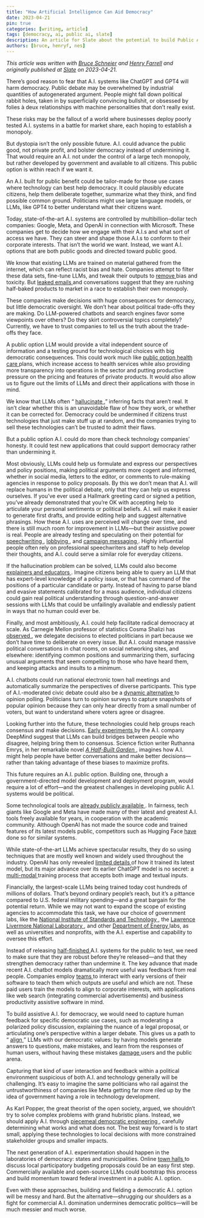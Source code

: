 ```yaml
---
title: "How Artificial Intelligence Can Aid Democracy"
date: 2023-04-21
pin: true
categories: [writing, article]
tags: [democracy, ai, public ai, slate]
description: An article for Slate about the potential to build Public AI that advances rather than harms democracy.
authors: [bruce, henryf, nes]
---
```


*This article was written with [Bruce Schneier](https://www.schneier.com) and [Henry Farrell](https://henryfarrell.net) and originally published at [Slate](https://slate.com/technology/2023/04/ai-public-option.html) on 2023-04-21.*

<p>
	There&rsquo;s good reason to fear that A.I. systems like ChatGPT and GPT4 will harm democracy. Public debate may be overwhelmed by industrial quantities of autogenerated argument. People might fall down political rabbit holes, taken in by superficially convincing bullshit, or obsessed by folies &agrave; deux relationships with machine personalities that don&rsquo;t really exist.
</p>
<p>
	These risks may be the fallout of a world where businesses deploy poorly tested A.I. systems in a battle for market share, each hoping to establish a monopoly.
</p>
<p>
	But dystopia isn&rsquo;t the only possible future. A.I. could advance the public good, not private profit, and bolster democracy instead of undermining it. That would require an A.I. not under the control of a large tech monopoly, but rather developed by government and available to all citizens. This public option is within reach if we want it.
</p>
<p>
	An A.I. built for public benefit could be tailor-made for those use cases where technology can best help democracy. It could plausibly educate citizens, help them deliberate together, summarize what they think, and find possible common ground. Politicians might use large language models, or LLMs, like GPT4 to better understand what their citizens want.
</p>
<p>
	Today, state-of-the-art A.I. systems are controlled by multibillion-dollar tech companies: Google, Meta, and OpenAI in connection with Microsoft. These companies get to decide how we engage with their A.I.s and what sort of access we have. They can steer and shape those A.I.s to conform to their corporate interests. That isn&rsquo;t the world we want. Instead, we want A.I. options that are both public goods and directed toward public good.
</p>
<p>
	We know that existing LLMs are trained on material gathered from the internet, which can reflect racist bias and hate. Companies attempt to filter these data sets, fine-tune LLMs, and tweak their outputs to
	<a href="https://wandb.ai/ayush-thakur/Intro-RLAIF/reports/An-Introduction-to-Training-LLMs-Using-Reinforcement-Learning-From-Human-Feedback-RLHF---VmlldzozMzYyNjcy">
		 remove
	</a>
	 bias and toxicity. But
	<a href="https://www.nytimes.com/2023/04/07/technology/ai-chatbots-google-microsoft.html">
		 leaked emails
	</a>
	 and conversations suggest that they are rushing half-baked products to market in a race to establish their own monopoly.
</p>
<p>
	These companies make decisions with huge consequences for democracy, but little democratic oversight. We don&rsquo;t hear about political trade-offs they are making. Do LLM-powered chatbots and search engines favor some viewpoints over others? Do they skirt controversial topics completely? Currently, we have to trust companies to tell us the truth about the trade-offs they face.
</p>
<p>
	A public option LLM would provide a vital independent source of information and a testing ground for technological choices with big democratic consequences. This could work much like
	<a href="https://www.brookings.edu/essay/designing-a-public-option-that-would-reduce-health-care-provider-prices/">
		 public option health care
	</a>
	 plans, which increase access to health services while also providing more transparency into operations in the sector and putting productive pressure on the pricing and features of private products. It would also allow us to figure out the limits of LLMs and direct their applications with those in mind.
</p>
<p>
	We know that LLMs often &ldquo;
	<a href="https://www.nytimes.com/2023/03/29/technology/ai-chatbots-hallucinations.html">
		 hallucinate
	</a>
	 ,&rdquo; inferring facts that aren&rsquo;t real. It isn&rsquo;t clear whether this is an unavoidable flaw of how they work, or whether it can be corrected for. Democracy could be undermined if citizens trust technologies that just make stuff up at random, and the companies trying to sell these technologies can&rsquo;t be trusted to admit their flaws.
</p>
<p>
	But a public option A.I. could do more than check technology companies&rsquo; honesty. It could test new applications that could support democracy rather than undermining it.
</p>
<p>
	Most obviously, LLMs could help us formulate and express our perspectives and policy positions, making political arguments more cogent and informed, whether in social media, letters to the editor, or comments to rule-making agencies in response to policy proposals. By this we don&rsquo;t mean that A.I. will replace humans in the political debate, only that they can help us express ourselves. If you&rsquo;ve ever used a Hallmark greeting card or signed a petition, you&rsquo;ve already&nbsp;demonstrated that you&rsquo;re OK with accepting help to articulate your personal sentiments or political beliefs. A.I. will make it easier to generate first drafts, and provide editing help and suggest alternative phrasings. How these A.I. uses are perceived will change over time, and there is still much room for improvement in LLMs&mdash;but their assistive power is real. People are already testing and speculating on their potential for
	<a href="https://fortune.com/2023/02/02/rich-powerful-can-writers-be-replaced-chatgpt/">
		 speechwriting
	</a>
	 ,
	<a href="https://law.stanford.edu/2023/01/06/large-language-models-as-lobbyists/">
		 lobbying
	</a>
	 , and
	<a href="https://thoughtfulcampaigner.org/2023/03/29/chatgpt-a-revolutionary-tool-for-political-communication-and-influence/">
		 campaign messaging
	</a>
	 . Highly influential people often rely on professional speechwriters and staff to help develop their thoughts, and A.I. could serve a similar role for everyday citizens.
</p>
<p>
	If the hallucination problem can be solved, LLMs could also become
	<a href="https://blog.khanacademy.org/harnessing-ai-so-that-all-students-benefit-a-nonprofit-approach-for-equal-access/">
		 explainers and educators
	</a>
	 . Imagine citizens being able to query an LLM that has expert-level knowledge of a policy issue, or that has command of the positions of a particular candidate or party. Instead of having to parse bland and evasive statements calibrated for a mass audience, individual citizens could gain real political understanding through question-and-answer sessions with LLMs that could be unfailingly available and endlessly patient in ways that no human could ever be.
</p>
<p>
	Finally, and most ambitiously, A.I. could help facilitate radical democracy at scale. As Carnegie Mellon professor of statistics Cosma Shalizi has
	<a href="http://bactra.org/notebooks/democracy.html">
		 observed
	</a>
	 , we delegate decisions to elected politicians in part because we don&rsquo;t have time to deliberate on every issue. But A.I. could manage massive political conversations in chat rooms, on social networking sites, and elsewhere: identifying common positions and summarizing them, surfacing unusual arguments that seem compelling to those who have heard them, and keeping attacks and insults to a minimum.
</p>
<p>
	A.I. chatbots could run national electronic town hall meetings and automatically summarize the perspectives of diverse participants. This type of A.I.-moderated civic debate could also be a
	<a href="https://www.cambridge.org/core/journals/political-analysis/article/out-of-one-many-using-language-models-to-simulate-human-samples/035D7C8A55B237942FB6DBAD7CAA4E49">
		 dynamic alternative
	</a>
	 to opinion polling. Politicians turn to opinion surveys to capture snapshots of popular opinion because they can only hear directly from a small number of voters, but want to understand where voters agree or disagree.
</p>
<p>
	Looking further into the future, these technologies could help groups reach consensus and make decisions.
	<a href="https://arxiv.org/abs/2211.15006">
		 Early experiments
	</a>
	 by the A.I. company DeepMind suggest that LLMs can build bridges between people who disagree, helping bring them to consensus. Science fiction writer Ruthanna Emrys, in her remarkable novel
	<a href="https://www.amazon.com/Half-Built-Garden-Ruthanna-Emrys-ebook/dp/B09CNDZSYK/?tag=slatmaga-20">
		<em>
			 A Half-Built Garden
		</em>
	</a>
	 , imagines how A.I. might help people have better conversations and make better decisions&mdash;rather than taking advantage of these biases to maximize profits.
</p>
<p>
	This future requires an A.I. public option. Building one, through a government-directed model development and deployment program, would require a lot of effort&mdash;and the greatest challenges in developing public A.I. systems would be political.
</p>
<p>
	Some technological tools are
	<a href="https://about.fb.com/news/2022/09/pytorch-foundation-to-accelerate-progress-in-ai-research/">
		 already
	</a>
	<a href="https://blog.tensorflow.org/2019/09/tensorflow-20-is-now-available.html">
		 publicly
	</a>
	<a href="https://venturebeat.com/ai/hugging-face-aws-partner-on-open-source-machine-learning-amidst-ai-arms-race/">
		 available
	</a>
	 . In fairness, tech giants like Google and Meta have made many of their latest and greatest A.I. tools freely available for years, in cooperation with the academic community. Although OpenAI has not made the source code and trained features of its latest models public, competitors such as Hugging Face
	<a href="https://huggingface.co/bigscience/bloom">
		 have
	</a>
	 done so for similar systems.
</p>
<p>
	While state-of-the-art LLMs achieve spectacular results, they do so using techniques that are mostly well known and widely used throughout the industry. OpenAI has only revealed
	<a href="https://arxiv.org/abs/2303.08774">
		 limited details
	</a>
	 of how it trained its latest model, but its major advance over its earlier ChatGPT model is no secret: a
	<a href="https://www.technologyreview.com/2023/03/14/1069823/gpt-4-is-bigger-and-better-chatgpt-openai/">
		 multi-modal
	</a>
	 training process that accepts both image and textual inputs.
</p>
<p>
	Financially, the largest-scale LLMs being trained today cost hundreds of millions of dollars. That&rsquo;s beyond ordinary people&rsquo;s reach, but it&rsquo;s a pittance compared to U.S. federal military spending&mdash;and a great bargain for the potential return. While we may not want to expand the scope of existing agencies to accommodate this task, we have our choice of government labs, like the
	<a href="https://www.nist.gov/system/files/documents/2019/08/10/ai_standards_fedengagement_plan_9aug2019.pdf">
		 National Institute of Standards and Technology
	</a>
	 , the
	<a href="https://data-science.llnl.gov/">
		 Lawrence Livermore National Laboratory
	</a>
	 , and other
	<a href="https://www.forbes.com/sites/cognitiveworld/2020/07/28/the-us-department-of-energy-is-a-surprising-powerhouse-in-ai-an-interview-with-cheryl-ingstad-director-ai-and-technology-office-at-us-department-of-energy-doe/?sh=3c16ffe2f5e8">
		 Department of Energy
	</a>
	 labs, as well as universities and nonprofits, with the A.I. expertise and capability to oversee this effort.
</p>
<p>
	Instead of releasing
	<a href="https://www.nytimes.com/2023/04/07/technology/ai-chatbots-google-microsoft.html">
		 half-finished
	</a>
	 A.I. systems for the public to test, we need to make sure that they are robust before they&rsquo;re released&mdash;and that they strengthen democracy rather than undermine it. The key advance that made recent A.I. chatbot models dramatically more useful was feedback from real people. Companies employ
	<a href="https://openai.com/research/instruction-following">
		 teams
	</a>
	 to interact with early versions of their software to teach them which outputs are useful and which are not. These paid users train the models to align to corporate interests, with applications like web search (integrating commercial advertisements) and business productivity assistive software in mind.
</p>
<p>
	To build assistive A.I. for democracy, we would need to capture human feedback for specific democratic use cases, such as moderating a polarized policy discussion, explaining the nuance of a legal proposal, or articulating one&rsquo;s perspective within a larger debate. This gives us a path to &ldquo;
	<a href="https://openai.com/blog/our-approach-to-alignment-research">
		 align
	</a>
	 &rdquo; LLMs with our democratic values: by having models generate answers to questions, make mistakes, and learn from the responses of human users, without having these mistakes
	<a href="https://time.com/6247678/openai-chatgpt-kenya-workers/">
		 damage
	</a>
	 users and the public arena.
</p>
<p>
	Capturing that kind of user interaction and feedback within a political environment suspicious of both A.I. and technology generally will be challenging. It&rsquo;s easy to imagine the same politicians who rail against the untrustworthiness of companies like Meta getting far more riled up by the idea of government having a role in technology development.
</p>
<p>
	As Karl Popper, the great theorist of the open society, argued, we shouldn&rsquo;t try to solve complex problems with grand hubristic plans. Instead, we should apply A.I. through
	<a href="https://www.jstor.org/stable/j.ctt24hqxs">
		 piecemeal democratic engineering
	</a>
	 , carefully determining what works and what does not. The best way forward is to start small, applying these technologies to local decisions with more constrained stakeholder groups and smaller impacts.
</p>
<p>
	The next generation of A.I. experimentation should happen in the laboratories of democracy: states and municipalities. Online
	<a href="https://news.ucr.edu/articles/2018/10/01/future-town-hall-online">
		 town halls
	</a>
	 to discuss local participatory budgeting proposals could be an easy first step. Commercially available and open-source LLMs could bootstrap this process and build momentum toward federal investment in a public A.I. option.
</p>
<p>
	Even with these approaches, building and fielding a democratic A.I. option will be messy and hard. But the alternative&mdash;shrugging our shoulders as a fight for commercial A.I. domination undermines democratic politics&mdash;will be much messier and much&nbsp;worse.
</p>
